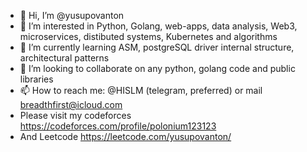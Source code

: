 - 👋 Hi, I’m @yusupovanton
- 👀 I’m interested in Python, Golang, web-apps, data analysis, Web3, microservices, distibuted systems, Kubernetes and algorithms
- 🌱 I’m currently learning ASM, postgreSQL driver internal structure, architectural patterns 
- 💞️ I’m looking to collaborate on any python, golang code and public libraries
- 📫 How to reach me: @HISLM (telegram, preferred) or mail breadthfirst@icloud.com
- Please visit my codeforces https://codeforces.com/profile/polonium123123
- And Leetcode https://leetcode.com/yusupovanton/

<!---
yusupovanton/yusupovanton is a ✨ special ✨ repository because its `README.md` (this file) appears on your GitHub profile.
You can click the Preview link to take a look at your changes.
--->
